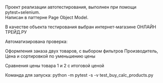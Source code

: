 Проект реализации автотестирования, выполнен при помощи pytest+selenium.                                                                  
Написан в паттерне Page Object Model.

В качестве объекта тестирования выбран интернет-магазине ОНЛАЙН ТРЕЙД.РУ

Автоматизирована проверка: 

Оформления заказа двух товаров, с выбором фильтров Производитель, Цена и сортировкой по уменьшению цены 

Сравнения цены товара 1 и 2 с итоговой ценой

Команда для запуска: python -m pytest -s -v test_buy_calc_products.py
